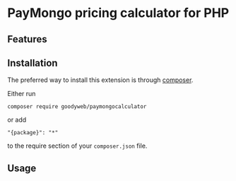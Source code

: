 PayMongo pricing calculator for PHP
=============

Features
------------


Installation
------------

The preferred way to install this extension is through [composer](http://getcomposer.org/download/).

Either run

```
composer require goodyweb/paymongocalculator
```

or add

```
"{package}": "*"
```

to the require section of your `composer.json` file.


Usage
-----
